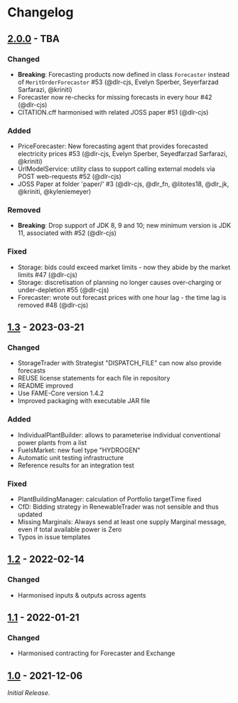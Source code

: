 <!-- SPDX-FileCopyrightText: 2023 German Aerospace Center <amiris@dlr.de>

SPDX-License-Identifier: CC0-1.0 -->
# Changelog

## [2.0.0](https://gitlab.com/dlr-ve/esy/amiris/amiris/-/releases/v2.0.0) - TBA

### Changed
- **Breaking**: Forecasting products now defined in class `Forecaster` instead of `MeritOrderForecaster` #53 (@dlr-cjs, Evelyn Sperber, Seyerfarzad Sarfarazi, @kriniti)
- Forecaster now re-checks for missing forecasts in every hour #42 (@dlr-cjs)
- CITATION.cff harmonised with related JOSS paper #51 (@dlr-cjs)

### Added
- PriceForecaster: New forecasting agent that provides forecasted electricity prices #53 (@dlr-cjs, Evelyn Sperber, Seyedfarzad Sarfarazi, @kriniti)
- UrlModelService: utility class to support calling external models via POST web-requests #52 (@dlr-cjs)
- JOSS Paper at folder 'paper/' #3 (@dlr-cjs, @dlr_fn, @litotes18, @dlr_jk, @kriniti, @kyleniemeyer)

### Removed
- **Breaking**: Drop support of JDK 8, 9 and 10; new minimum version is JDK 11, associated with #52 (@dlr-cjs)

### Fixed
- Storage: bids could exceed market limits - now they abide by the market limits #47 (@dlr-cjs)
- Storage: discretisation of planning no longer causes over-charging or under-depletion #55 (@dlr-cjs)
- Forecaster: wrote out forecast prices with one hour lag - the time lag is removed #48 (@dlr-cjs)

## [1.3](https://gitlab.com/dlr-ve/esy/amiris/amiris/-/releases/v1.3) - 2023-03-21
### Changed
- StorageTrader with Strategist "DISPATCH_FILE" can now also provide forecasts
- REUSE license statements for each file in repository
- README improved
- Use FAME-Core version 1.4.2
- Improved packaging with executable JAR file

### Added
- IndividualPlantBuilder: allows to parameterise individual conventional power plants from a list
- FuelsMarket: new fuel type "HYDROGEN"
- Automatic unit testing infrastructure
- Reference results for an integration test

### Fixed
- PlantBuildingManager: calculation of Portfolio targetTime fixed
- CfD: Bidding strategy in RenewableTrader was not sensible and thus updated
- Missing Marginals: Always send at least one supply Marginal message, even if total available power is Zero
- Typos in issue templates

## [1.2](https://gitlab.com/dlr-ve/esy/amiris/amiris/-/releases/v1.2) - 2022-02-14
### Changed
- Harmonised inputs & outputs across agents

## [1.1](https://gitlab.com/dlr-ve/esy/amiris/amiris/-/releases/v1.1) - 2022-01-21
### Changed
- Harmonised contracting for Forecaster and Exchange

## [1.0](https://gitlab.com/dlr-ve/esy/amiris/amiris/-/releases/v1.0) - 2021-12-06
_Initial Release._
